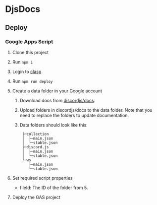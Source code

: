 # DjsDocs

## Deploy

### Google Apps Script

1. Clone this project
2. Run `npm i`
3. Login to [clasp](https://github.com/google/clasp)
4. Run `npm run deploy`
5. Create a data folder in your Google account
    1. Download docs from [discordjs/docs](https://github.com/discordjs/docs).
    2. Upload folders in discordjs/docs to the data folder.
       Note that you need to replace the folders to update documentation.
    3. Data folders should look like this:

       ```text
        ├─collection
        │  ├─main.json
        │  └─stable.json
        ├─discord.js
        │  ├─main.json
        │  └─stable.json
        └─ws
           ├─main.json
           └─stable.json
       ```

6. Set required script properties
    - fileId: The ID of the folder from 5.
7. Deploy the GAS project
